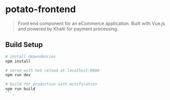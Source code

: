 # potato-frontend

> Front end component for an eCommerce application. Built with Vue.js and powered by Khalti for payment processing.


## Build Setup

``` bash
# install dependencies
npm install

# serve with hot reload at localhost:8080
npm run dev

# build for production with minification
npm run build
```.
